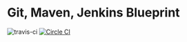 Git, Maven, Jenkins Blueprint
=============================
![travis-ci](https://travis-ci.org/MehrCurry/nordic-demo.svg) [![Circle CI](https://circleci.com/gh/MehrCurry/nordic-demo.svg?style=svg)](https://circleci.com/gh/MehrCurry/nordic-demo)
